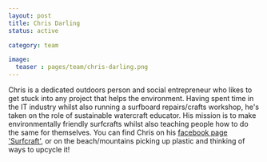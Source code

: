 ```yaml
---
layout: post
title: Chris Darling 
status: active

category: team

image:
  teaser : pages/team/chris-darling.png
---
```


Chris is a dedicated outdoors person and social entrepreneur who likes to get stuck into any project that helps the environment. Having spent time in the IT industry whilst also running a surfboard repairs/crafts workshop, he's taken on the role of sustainable watercraft educator. His mission is to make environmentally friendly surfcrafts whilst also teaching people how to do the same for themselves. You can find Chris on his [facebook page 'Surfcraft'](https://www.facebook.com/surfservices/), or on the beach/mountains picking up plastic and thinking of ways to upcycle it!
